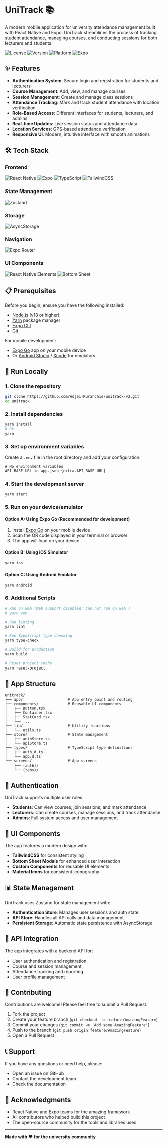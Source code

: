 # UniTrack 📚

A modern mobile application for university attendance management built with React Native and Expo. UniTrack streamlines the process of tracking student attendance, managing courses, and conducting sessions for both lecturers and students.

![License](https://img.shields.io/badge/license-MIT-blue.svg)
![Version](https://img.shields.io/badge/version-1.0.0-green.svg)
![Platform](https://img.shields.io/badge/platform-iOS%20%7C%20Android-lightgrey.svg)
![Expo](https://img.shields.io/badge/Expo-SDK%2051-blue.svg)

## ✨ Features

- **Authentication System**: Secure login and registration for students and lecturers
- **Course Management**: Add, view, and manage courses
- **Session Management**: Create and manage class sessions
- **Attendance Tracking**: Mark and track student attendance with location verification
- **Role-Based Access**: Different interfaces for students, lecturers, and admins
- **Real-time Updates**: Live session status and attendance data
- **Location Services**: GPS-based attendance verification
- **Responsive UI**: Modern, intuitive interface with smooth animations

## 🛠️ Tech Stack

### Frontend

![React Native](https://img.shields.io/badge/React_Native-20232A?style=for-the-badge&logo=react&logoColor=61DAFB)
![Expo](https://img.shields.io/badge/Expo-1B1F23?style=for-the-badge&logo=expo&logoColor=white)
![TypeScript](https://img.shields.io/badge/TypeScript-007ACC?style=for-the-badge&logo=typescript&logoColor=white)
![TailwindCSS](https://img.shields.io/badge/Tailwind_CSS-38B2AC?style=for-the-badge&logo=tailwind-css&logoColor=white)

### State Management

![Zustand](https://img.shields.io/badge/Zustand-FF6B6B?style=for-the-badge&logo=zustand&logoColor=white)

### Storage

![AsyncStorage](https://img.shields.io/badge/AsyncStorage-61DAFB?style=for-the-badge&logo=react&logoColor=white)

### Navigation

![Expo Router](https://img.shields.io/badge/Expo_Router-1B1F23?style=for-the-badge&logo=expo&logoColor=white)

### UI Components

![React Native Elements](https://img.shields.io/badge/React_Native_Elements-61DAFB?style=for-the-badge&logo=react&logoColor=white)
![Bottom Sheet](https://img.shields.io/badge/Bottom_Sheet-FF6B6B?style=for-the-badge&logo=react&logoColor=white)

## 📋 Prerequisites

Before you begin, ensure you have the following installed:

- [Node.js](https://nodejs.org/) (v18 or higher)
- [Yarn](https://yarnpkg.com/) package manager
- [Expo CLI](https://docs.expo.dev/get-started/installation/)
- [Git](https://git-scm.com/)

For mobile development:

- [Expo Go](https://expo.dev/client) app on your mobile device
- Or [Android Studio](https://developer.android.com/studio) / [Xcode](https://developer.apple.com/xcode/) for emulators

## 🚀 Run Locally

### 1. Clone the repository

```bash
git clone https://github.com/Adjei-Kuranchie/unitrack-v2.git
cd unitrack
```

### 2. Install dependencies

```bash
yarn install
# Or
yarn
```

### 3. Set up environment variables

Create a `.env` file in the root directory and add your configuration:

```env
# No environment variables
API_BASE_URL in app.json {extra.API_BASE_URL}
```

### 4. Start the development server

```bash
yarn start
```

### 5. Run on your device/emulator

#### Option A: Using Expo Go (Recommended for development)

1. Install [Expo Go](https://expo.dev/client) on your mobile device
2. Scan the QR code displayed in your terminal or browser
3. The app will load on your device

#### Option B: Using iOS Simulator

```bash
yarn ios
```

#### Option C: Using Android Emulator

```bash
yarn android
```

### 6. Additional Scripts

```bash
# Run on web (Web support disabled: Can not run on web )
# yarn web

# Run linting
yarn lint

# Run TypeScript type checking
yarn type-check

# Build for production
yarn build

# Reset project cache
yarn reset-project
```

## 📱 App Structure

```
unitrack/
├── app/                    # App entry point and routing
├── components/             # Reusable UI components
│   ├── Button.tsx
│   ├── Container.tsx
│   ├── StatCard.tsx
│   └── ...
├── lib/                    # Utility functions
│   └── utils.ts
├── store/                  # State management
│   ├── authStore.ts
│   └── apiStore.ts
├── types/                  # TypeScript type definitions
│   ├── auth.d.ts
│   └── app.d.ts
└── screens/                # App screens
    ├── (auth)/
    └── (tabs)/
```

## 🔐 Authentication

UniTrack supports multiple user roles:

- **Students**: Can view courses, join sessions, and mark attendance
- **Lecturers**: Can create courses, manage sessions, and track attendance
- **Admins**: Full system access and user management

## 🎨 UI Components

The app features a modern design with:

- **TailwindCSS** for consistent styling
- **Bottom Sheet Modals** for enhanced user interaction
- **Custom Components** for reusable UI elements
- **Material Icons** for consistent iconography

## 📊 State Management

UniTrack uses Zustand for state management with:

- **Authentication Store**: Manages user sessions and auth state
- **API Store**: Handles all API calls and data management
- **Persistent Storage**: Automatic state persistence with AsyncStorage

## 🔄 API Integration

The app integrates with a backend API for:

- User authentication and registration
- Course and session management
- Attendance tracking and reporting
- User profile management

## 🤝 Contributing

Contributions are welcome! Please feel free to submit a Pull Request.

1. Fork the project
2. Create your feature branch (`git checkout -b feature/AmazingFeature`)
3. Commit your changes (`git commit -m 'Add some AmazingFeature'`)
4. Push to the branch (`git push origin feature/AmazingFeature`)
5. Open a Pull Request

## 📞 Support

If you have any questions or need help, please:

- Open an issue on GitHub
- Contact the development team
- Check the documentation

## 🙏 Acknowledgments

- React Native and Expo teams for the amazing framework
- All contributors who helped build this project
- The open-source community for the tools and libraries used

---

**Made with ❤️ for the university community**
